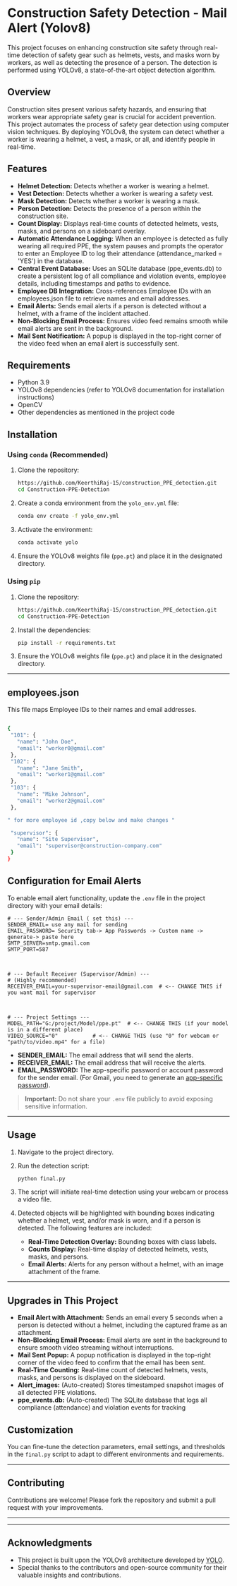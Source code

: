 

# Construction Safety Detection - Mail Alert (Yolov8)

This project focuses on enhancing construction site safety through real-time detection of safety gear such as helmets, vests, and masks worn by workers, as well as detecting the presence of a person. The detection is performed using YOLOv8, a state-of-the-art object detection algorithm.


## Overview

Construction sites present various safety hazards, and ensuring that workers wear appropriate safety gear is crucial for accident prevention. This project automates the process of safety gear detection using computer vision techniques. By deploying YOLOv8, the system can detect whether a worker is wearing a helmet, a vest, a mask, or all, and identify people in real-time.

## Features

- **Helmet Detection:** Detects whether a worker is wearing a helmet.
- **Vest Detection:** Detects whether a worker is wearing a safety vest.
- **Mask Detection:** Detects whether a worker is wearing a mask.
- **Person Detection:** Detects the presence of a person within the construction site.
- **Count Display:** Displays real-time counts of detected helmets, vests, masks, and persons on a sideboard overlay.
- **Automatic Attendance Logging:** When an employee is detected as fully  wearing all required PPE, the system pauses and prompts
   the operator to enter an Employee ID to log their attendance (attendance_marked = 'YES') in the database.
- **Central Event Database:** Uses an SQLite database (ppe_events.db) to create a persistent log of all compliance and violation events, employee details,
   including timestamps and paths to evidence.
- **Employee DB Integration:** Cross-references Employee IDs with an employees.json file to retrieve names and email addresses.
- **Email Alerts:** Sends email alerts if a person is detected without a helmet, with a frame of the incident attached.
- **Non-Blocking Email Process:** Ensures video feed remains smooth while email alerts are sent in the background.
- **Mail Sent Notification:** A popup is displayed in the top-right corner of the video feed when an email alert is successfully sent.

## Requirements

- Python 3.9
- YOLOv8 dependencies (refer to YOLOv8 documentation for installation instructions)
- OpenCV
- Other dependencies as mentioned in the project code

## Installation

### Using `conda` (Recommended)

1. Clone the repository:

    ```bash
    https://github.com/KeerthiRaj-15/construction_PPE_detection.git
    cd Construction-PPE-Detection
    ```

2. Create a conda environment from the `yolo_env.yml` file:

    ```bash
    conda env create -f yolo_env.yml
    ```

3. Activate the environment:

    ```bash
    conda activate yolo
    ```

4. Ensure the YOLOv8 weights file (`ppe.pt`) and place it in the designated directory.

### Using `pip`

1. Clone the repository:

    ```bash
   https://github.com/KeerthiRaj-15/construction_PPE_detection.git
    cd Construction-PPE-Detection
    ```

2. Install the dependencies:

    ```bash
    pip install -r requirements.txt
    ```

3. Ensure the YOLOv8 weights file (`ppe.pt`) and place it in the designated directory.

---
## employees.json 
This file maps Employee IDs to their names and email addresses.
 ```bash

{
  "101": {
    "name": "John Doe",
    "email": "worker0@gmail.com"
  },
  "102": {
    "name": "Jane Smith",
    "email": "worker1@gmail.com"
  },
  "103": {
    "name": "Mike Johnson",
    "email": "worker2@gmail.com"
  },

" for more employee id ,copy below and make changes "

  "supervisor": {
    "name": "Site Supervisor",
    "email": "supervisor@construction-company.com"
  }
}
 ```

## Configuration for Email Alerts

To enable email alert functionality, update the `.env` file in the project directory with your email details:

```text
# --- Sender/Admin Email ( set this) ---
SENDER_EMAIL= use any mail for sending
EMAIL_PASSWORD= Security tab-> App Passwords -> Custom name -> generate-> paste here
SMTP_SERVER=smtp.gmail.com 
SMTP_PORT=587



# --- Default Receiver (Supervisor/Admin) ---
# (Highly recommended)
RECEIVER_EMAIL=your-supervisor-email@gmail.com  # <-- CHANGE THIS if you want mail for supervisor



# --- Project Settings ---
MODEL_PATH="G:/project/Model/ppe.pt"  # <-- CHANGE THIS (if your model is in a different place)
VIDEO_SOURCE="0"           # <-- CHANGE THIS (use "0" for webcam or "path/to/video.mp4" for a file)
```

- **SENDER_EMAIL:** The email address that will send the alerts.
- **RECEIVER_EMAIL:** The email address that will receive the alerts.
- **EMAIL_PASSWORD:** The app-specific password or account password for the sender email. (For Gmail, you need to generate an [app-specific password](https://support.google.com/accounts/answer/185833?hl=en)).

> **Important:** Do not share your `.env` file publicly to avoid exposing sensitive information.

---

## Usage

1. Navigate to the project directory.

2. Run the detection script:

    ```bash
    python final.py
    ```

3. The script will initiate real-time detection using your webcam or process a video file.

4. Detected objects will be highlighted with bounding boxes indicating whether a helmet, vest, and/or mask is worn, and if a person is detected. The following features are included:

    - **Real-Time Detection Overlay:** Bounding boxes with class labels.
    - **Counts Display:** Real-time display of detected helmets, vests, masks, and persons.
    - **Email Alerts:** Alerts for any person without a helmet, with an image attachment of the frame.

---

## Upgrades in This Project

- **Email Alert with Attachment:** Sends an email every 5 seconds when a person is detected without a helmet, including the captured frame as an attachment.
- **Non-Blocking Email Process:** Email alerts are sent in the background to ensure smooth video streaming without interruptions.
- **Mail Sent Popup:** A popup notification is displayed in the top-right corner of the video feed to confirm that the email has been sent.
- **Real-Time Counting:** Real-time count of detected helmets, vests, masks, and persons is displayed on the sideboard.
- **Alert_images:** (Auto-created) Stores timestamped snapshot images of all detected PPE violations.
- **ppe_events.db:** (Auto-created) The SQLite database that logs all compliance (attendance) and violation events for tracking


## Customization

You can fine-tune the detection parameters, email settings, and thresholds in the `final.py` script to adapt to different environments and requirements.

---

## Contributing

Contributions are welcome! Please fork the repository and submit a pull request with your improvements.

---



---

## Acknowledgments

- This project is built upon the YOLOv8 architecture developed by [YOLO](https://github.com/AlexeyAB/darknet).
- Special thanks to the contributors and open-source community for their valuable insights and contributions.
